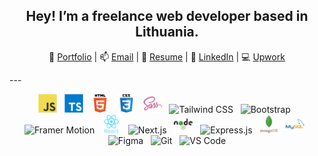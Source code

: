<h2 align="center">Hey! I’m a freelance web developer based in Lithuania.</h2>

<p align="center">
  💼 <a href="https://www.ignas-naulis.dev">Portfolio</a> |
  📫 <a href="mailto:ignas.naulis@gmail.com">Email</a> |
  📄 <a href="https://www.ignas-naulis.dev/cv/ignas_naulis_cv.pdf">Resume</a> |
  🔗 <a href="https://linkedin.com/in/ignas-naulis">LinkedIn</a> |
  💻 <a href="https://www.upwork.com/freelancers/~01c9ac47fb1c3e96d3">Upwork</a>
</p>
---
<p align="center">
  <img src="https://raw.githubusercontent.com/devicons/devicon/master/icons/javascript/javascript-original.svg" alt="JavaScript" width="30" height="30" />
  &nbsp;
  <img src="https://raw.githubusercontent.com/devicons/devicon/master/icons/typescript/typescript-original.svg" alt="TypeScript" width="30" height="30" />
  &nbsp;
  <img src="https://raw.githubusercontent.com/devicons/devicon/master/icons/html5/html5-original-wordmark.svg" alt="HTML5" width="30" height="30" />
  &nbsp;
  <img src="https://raw.githubusercontent.com/devicons/devicon/master/icons/css3/css3-original-wordmark.svg" alt="CSS3" width="30" height="30" />
  &nbsp;
  <img src="https://raw.githubusercontent.com/devicons/devicon/master/icons/sass/sass-original.svg" alt="SASS" width="30" height="30" />
  &nbsp;
  <img src="https://www.vectorlogo.zone/logos/tailwindcss/tailwindcss-icon.svg" alt="Tailwind CSS" width="30" height="30" />
  &nbsp;
  <img src="https://cdn.worldvectorlogo.com/logos/bootstrap-5-1.svg" alt="Bootstrap" width="30" height="30" />
  &nbsp;
  <img src="https://encrypted-tbn0.gstatic.com/images?q=tbn:ANd9GcRCq5gse3kEA76gI2S7FHh4TGq6-jE3nGlPQg&s" alt="Framer Motion" width="30" height="30" />
  &nbsp;
  <img src="https://raw.githubusercontent.com/devicons/devicon/master/icons/react/react-original-wordmark.svg" alt="React" width="30" height="30" />
  &nbsp;
  <img src="https://img.icons8.com/fluent-systems-filled/512/FFFFFF/nextjs.png" alt="Next.js" width="30" height="30" />
  &nbsp;
  <img src="https://raw.githubusercontent.com/devicons/devicon/master/icons/nodejs/nodejs-original-wordmark.svg" alt="Node.js" width="30" height="30" />
  &nbsp;
  <img src="https://img.icons8.com/color/512/express-js.png" alt="Express.js" width="30" height="30" />
  &nbsp;
  <img src="https://raw.githubusercontent.com/devicons/devicon/master/icons/mongodb/mongodb-original-wordmark.svg" alt="MongoDB" width="30" height="30" />
  &nbsp;
  <img src="https://raw.githubusercontent.com/devicons/devicon/master/icons/mysql/mysql-original-wordmark.svg" alt="MySQL" width="30" height="30" />
  &nbsp;
  <img src="https://www.vectorlogo.zone/logos/figma/figma-icon.svg" alt="Figma" width="30" height="30" />
  &nbsp;
  <img src="https://www.vectorlogo.zone/logos/git-scm/git-scm-icon.svg" alt="Git" width="30" height="30" />
  &nbsp;
  <img src="https://cdn.worldvectorlogo.com/logos/visual-studio-code-1.svg" alt="VS Code" width="30" height="30" />
</p>
